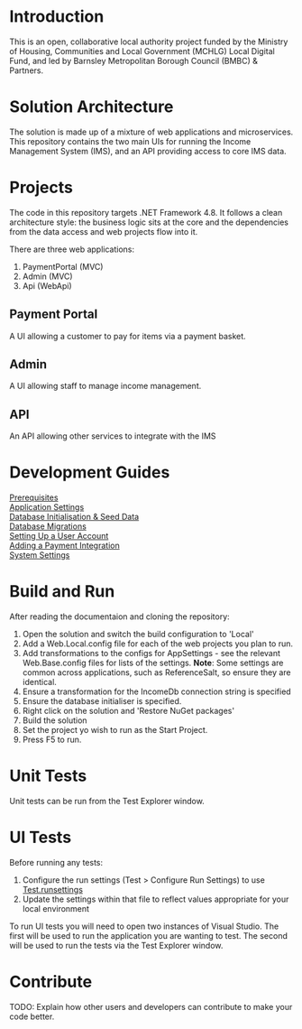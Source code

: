 # Introduction 
This is an open, collaborative local authority project funded by the Ministry of Housing, Communities and Local Government (MCHLG) Local Digital Fund, and led by Barnsley Metropolitan Borough Council (BMBC) & Partners.

# Solution Architecture

The solution is made up of a mixture of web applications and microservices.
This repository contains the two main UIs for running the Income Management System (IMS), and an API providing access to core IMS data.

# Projects

The code in this repository targets .NET Framework 4.8.
It follows a clean architecture style: the business logic sits at the core and the dependencies from the data access and web projects flow into it.

There are three web applications:

1. PaymentPortal (MVC)
2. Admin (MVC)
3. Api (WebApi)

## Payment Portal
A UI allowing a customer to pay for items via a payment basket.

## Admin
A UI allowing staff to manage income management.

## API
An API allowing other services to integrate with the IMS

# Development Guides

[Prerequisites](/docs/prerequisites.md)  
[Application Settings](/docs/application-settings.md)  
[Database Initialisation & Seed Data](/docs/database-initialisation-and-seed-data.md)  
[Database Migrations](/docs/database-migrations.md)  
[Setting Up a User Account](/docs/setting-up-a-user-account.md)  
[Adding a Payment Integration](/docsadding-a-payment-integration.md)  
[System Settings](/docs/system-settings.md)

# Build and Run

After reading the documentaion and cloning the repository:

1. Open the solution and switch the build configuration to 'Local'
2. Add a Web.Local.config file for each of the web projects you plan to run. 
3. Add transformations to the configs for AppSettings - see the relevant Web.Base.config files for lists of the settings.
**Note**: Some settings are common across applications, such as ReferenceSalt, so ensure they are identical.</i>
4. Ensure a transformation for the IncomeDb connection string is specified
5. Ensure the database initialiser is specified.
5. Right click on the solution and 'Restore NuGet packages'
6. Build the solution 
7. Set the project yo wish to run as the Start Project.
8. Press F5 to run. 

# Unit Tests
Unit tests can be run from the Test Explorer window.

# UI Tests
Before running any tests:
1. Configure the run settings (Test > Configure Run Settings) to use [Test.runsettings](/Test.runsettings)
2. Update the settings within that file to reflect values appropriate for your local environment

To run UI tests you will need to open two instances of Visual Studio.
The first will be used to run the application you are wanting to test. 
The second will be used to run the tests via the Test Explorer window.

# Contribute
TODO: Explain how other users and developers can contribute to make your code better. 

